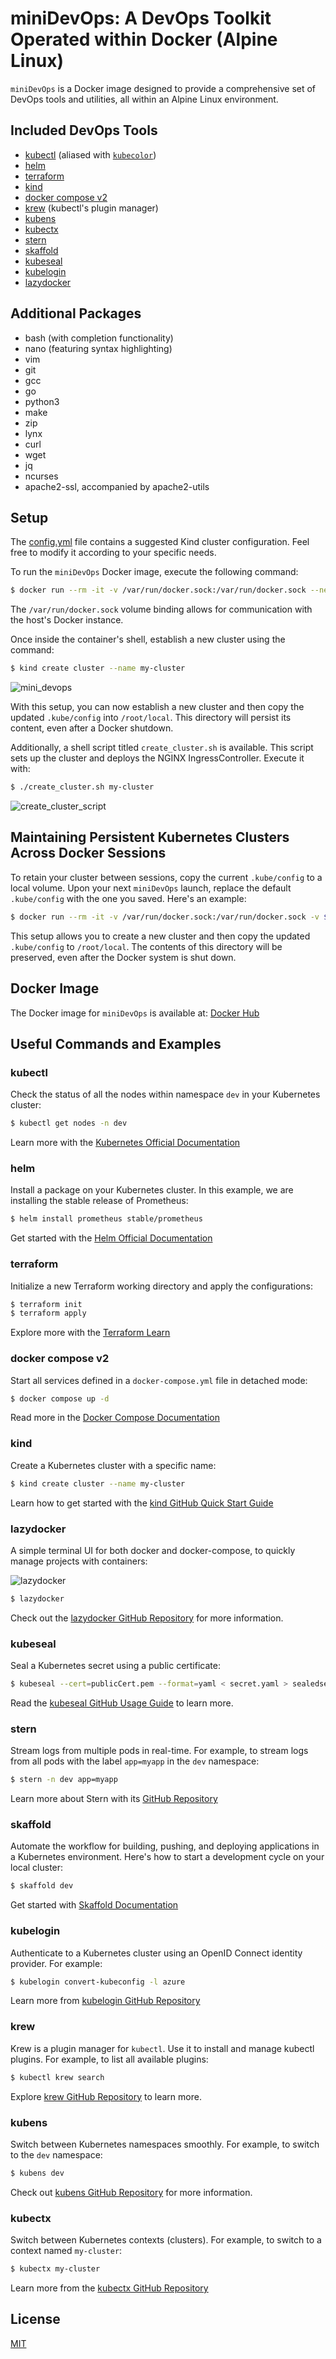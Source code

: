 # miniDevOps: A DevOps Toolkit Operated within Docker (Alpine Linux)

`miniDevOps` is a Docker image designed to provide a comprehensive set of DevOps tools and utilities, all within an Alpine Linux environment.

## Included DevOps Tools

* [kubectl](https://github.com/kubernetes/kubectl) (aliased with [`kubecolor`](https://github.com/kubecolor/kubecolor))
* [helm](https://github.com/helm/helm)
* [terraform](https://github.com/hashicorp/terraform)
* [kind](https://github.com/kubernetes-sigs/kind)
* [docker compose v2](https://github.com/docker/compose)
* [krew](https://github.com/kubernetes-sigs/krew) (kubectl's plugin manager)
* [kubens](https://github.com/ahmetb/kubectx#kubens)
* [kubectx](https://github.com/ahmetb/kubectx)
* [stern](howtos/stern.md)
* [skaffold](howtos/skaffold.md)
* [kubeseal](howtos/kubeseal.md)
* [kubelogin](https://github.com/Azure/kubelogin)
* [lazydocker](https://github.com/jesseduffield/lazydocker)

## Additional Packages

* bash (with completion functionality)
* nano (featuring syntax highlighting)
* vim
* git
* gcc
* go
* python3
* make
* zip
* lynx
* curl
* wget
* jq
* ncurses
* apache2-ssl, accompanied by apache2-utils
## Setup

The [config.yml](./config.yml) file contains a suggested Kind cluster configuration. Feel free to modify it according to your specific needs.

To run the `miniDevOps` Docker image, execute the following command:

```bash
$ docker run --rm -it -v /var/run/docker.sock:/var/run/docker.sock --network=host --workdir /root brakmic/devops:latest
```

The `/var/run/docker.sock` volume binding allows for communication with the host's Docker instance.

Once inside the container's shell, establish a new cluster using the command:

```bash
$ kind create cluster --name my-cluster
```

![mini_devops](./images/minidevops.png)

With this setup, you can now establish a new cluster and then copy the updated `.kube/config` into `/root/local`. This directory will persist its content, even after a Docker shutdown.

Additionally, a shell script titled `create_cluster.sh` is available. This script sets up the cluster and deploys the NGINX IngressController. Execute it with:

```bash
$ ./create_cluster.sh my-cluster
```

![create_cluster_script](./images/setup_cluster.png)

## Maintaining Persistent Kubernetes Clusters Across Docker Sessions

To retain your cluster between sessions, copy the current `.kube/config` to a local volume. Upon your next `miniDevOps` launch, replace the default `.kube/config` with the one you saved. Here's an example:

```bash
$ docker run --rm -it -v /var/run/docker.sock:/var/run/docker.sock -v ${PWD}:/root/local --network=host --workdir /root brakmic/devops:latest
```

This setup allows you to create a new cluster and then copy the updated `.kube/config` to `/root/local`. The contents of this directory will be preserved, even after the Docker system is shut down.

## Docker Image

The Docker image for `miniDevOps` is available at: [Docker Hub](https://hub.docker.com/r/brakmic/devops)

## Useful Commands and Examples

### kubectl

Check the status of all the nodes within namespace `dev` in your Kubernetes cluster:

```bash
$ kubectl get nodes -n dev
```

Learn more with the [Kubernetes Official Documentation](https://kubernetes.io/docs/tutorials/)

### helm

Install a package on your Kubernetes cluster. In this example, we are installing the stable release of Prometheus:

```bash
$ helm install prometheus stable/prometheus
```

Get started with the [Helm Official Documentation](https://helm.sh/docs/intro/using_helm/)

### terraform

Initialize a new Terraform working directory and apply the configurations:

```bash
$ terraform init
$ terraform apply
```

Explore more with the [Terraform Learn](https://learn.hashicorp.com/terraform)

### docker compose v2

Start all services defined in a `docker-compose.yml` file in detached mode:

```bash
$ docker compose up -d
```

Read more in the [Docker Compose Documentation](https://docs.docker.com/compose/migrate/)

### kind

Create a Kubernetes cluster with a specific name:

```bash
$ kind create cluster --name my-cluster
```

Learn how to get started with the [kind GitHub Quick Start Guide](https://kind.sigs.k8s.io/docs/user/quick-start/)

### lazydocker

A simple terminal UI for both docker and docker-compose, to quickly manage projects with containers:

![lazydocker](./gifs/lazydocker.gif)

```bash
$ lazydocker
```

Check out the [lazydocker GitHub Repository](https://github.com/jesseduffield/lazydocker) for more information.

### kubeseal

Seal a Kubernetes secret using a public certificate:

```bash
$ kubeseal --cert=publicCert.pem --format=yaml < secret.yaml > sealedsecret.yaml
```

Read the [kubeseal GitHub Usage Guide](https://github.com/bitnami-labs/sealed-secrets#usage) to learn more.

### stern

Stream logs from multiple pods in real-time. For example, to stream logs from all pods with the label `app=myapp` in the `dev` namespace:

```bash
$ stern -n dev app=myapp
```

Learn more about Stern with its [GitHub Repository](https://github.com/stern/stern#usage)

### skaffold

Automate the workflow for building, pushing, and deploying applications in a Kubernetes environment. Here's how to start a development cycle on your local cluster:

```bash
$ skaffold dev
```

Get started with [Skaffold Documentation](https://skaffold.dev/docs/)

### kubelogin

Authenticate to a Kubernetes cluster using an OpenID Connect identity provider. For example:

```bash
$ kubelogin convert-kubeconfig -l azure
```

Learn more from [kubelogin GitHub Repository](https://github.com/Azure/kubelogin)

### krew

Krew is a plugin manager for `kubectl`. Use it to install and manage kubectl plugins. For example, to list all available plugins:

```bash
$ kubectl krew search
```

Explore [krew GitHub Repository](https://github.com/kubernetes-sigs/krew) to learn more.

### kubens

Switch between Kubernetes namespaces smoothly. For example, to switch to the `dev` namespace:

```bash
$ kubens dev
```

Check out [kubens GitHub Repository](https://github.com/ahmetb/kubectx#kubens) for more information.

### kubectx

Switch between Kubernetes contexts (clusters). For example, to switch to a context named `my-cluster`:

```bash
$ kubectx my-cluster
```

Learn more from the [kubectx GitHub Repository](https://github.com/ahmetb/kubectx)

## License

[MIT](LICENSE.md)
